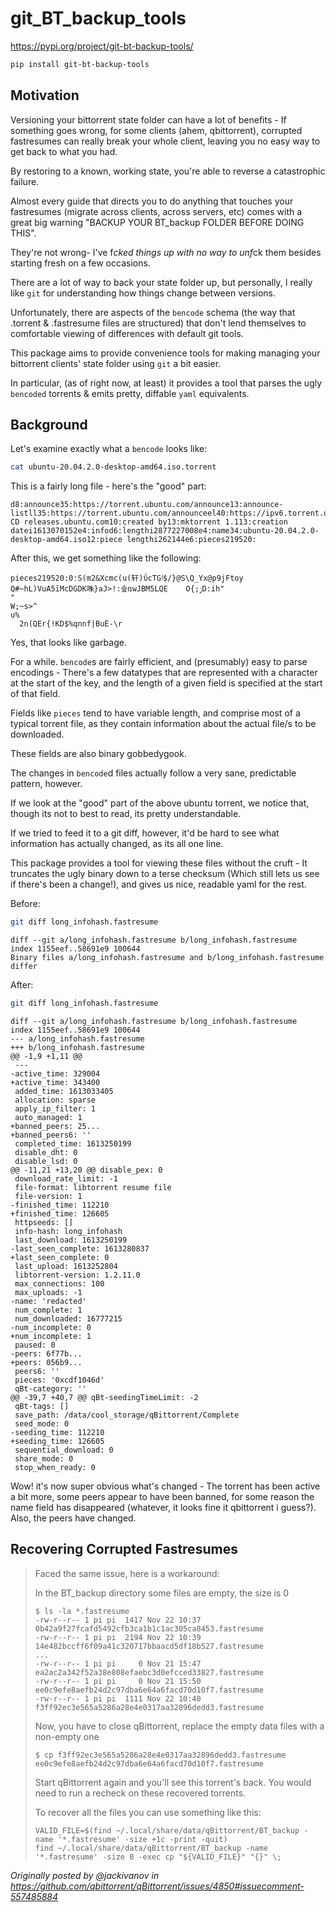 # git_BT_backup_tools

https://pypi.org/project/git-bt-backup-tools/

```bash
pip install git-bt-backup-tools
```

## Motivation

Versioning your bittorrent state folder can have a lot of benefits - If something goes wrong, for some clients (ahem, qbittorrent), 
corrupted fastresumes can really break your whole client, leaving you no easy way to get back to what you had. 

By restoring to a known, working state, you're able to reverse a catastrophic failure.

Almost every guide that directs you to do anything that touches your fastresumes (migrate across clients, across servers, etc) comes with
a great big warning "BACKUP YOUR BT_backup FOLDER BEFORE DOING THIS".

They're not wrong- I've f*cked things up with no way to unf*ck them besides starting fresh on a few occasions.

There are a lot of way to back your state folder up, but personally, I really like `git` for understanding how things change between versions.

Unfortunately, there are aspects of the `bencode` schema (the way that .torrent & .fastresume files are structured) that don't lend themselves to
comfortable viewing of differences with default git tools.

This package aims to provide convenience tools for making managing your bittorrent clients' state folder using `git` a bit easier.

In particular, (as of right now, at least) it provides a tool that parses the ugly `bencoded` torrents & emits pretty, diffable `yaml` equivalents.

## Background

Let's examine exactly what a `bencode` looks like:

```bash
cat ubuntu-20.04.2.0-desktop-amd64.iso.torrent
```
This is a fairly long file - here's the "good" part:

```
d8:announce35:https://torrent.ubuntu.com/announce13:announce-listll35:https://torrent.ubuntu.com/announceel40:https://ipv6.torrent.ubuntu.com/announceee7:comment29:Ubuntu CD releases.ubuntu.com10:created by13:mktorrent 1.113:creation datei1613070152e4:infod6:lengthi2877227008e4:name34:ubuntu-20.04.2.0-desktop-amd64.iso12:piece lengthi262144e6:pieces219520:
```

After this, we get something like the following:

```
pieces219520:؛0S(m2&Xcmc(u(轩)ΰcTGٵ$/}@S\Q_Yx@p9jFtoy
Q#~hL)VuA5īMcDGDK咮}aJ>!:솦ռwJBM5LQE    O{;ۯD:ih"                                 "
W;~s>^
u%
  2n(QEr{!KD$%qnnf|BuÈ-\r
```

Yes, that looks like garbage.

For a while. `bencode`s are fairly efficient, and (presumably) easy to parse encodings -
There's a few datatypes that are represented with a character at the start of the key, and the length of a given field is specified at the start of that field.

Fields like `pieces` tend to have variable length, and comprise most of a typical torrent file, as they contain information about the actual file/s to be downloaded.

These fields are also binary gobbedygook.

The changes in `bencode`d files actually follow a very sane, predictable pattern, however.

If we look at the "good" part of the above ubuntu torrent, we notice that, though its not to best to read, its pretty understandable.

If we tried to feed it to a git diff, however, it'd be hard to see what information has actually changed, as its all one line.

This package provides a tool for viewing these files without the cruft - It truncates the ugly binary down to a terse checksum (Which still lets us see if there's been a change!), and 
gives us nice, readable yaml for the rest.

Before:

```bash
git diff long_infohash.fastresume
```
```udiff
diff --git a/long_infohash.fastresume b/long_infohash.fastresume
index 1155eef..58691e9 100644
Binary files a/long_infohash.fastresume and b/long_infohash.fastresume differ
```

After:

```bash
git diff long_infohash.fastresume
```

```udiff
diff --git a/long_infohash.fastresume b/long_infohash.fastresume
index 1155eef..58691e9 100644
--- a/long_infohash.fastresume
+++ b/long_infohash.fastresume
@@ -1,9 +1,11 @@
 ---
-active_time: 329004
+active_time: 343400
 added_time: 1613033405
 allocation: sparse
 apply_ip_filter: 1
 auto_managed: 1
+banned_peers: 25...
+banned_peers6: ''
 completed_time: 1613250199
 disable_dht: 0
 disable_lsd: 0
@@ -11,21 +13,20 @@ disable_pex: 0
 download_rate_limit: -1
 file-format: libtorrent resume file
 file-version: 1
-finished_time: 112210
+finished_time: 126605
 httpseeds: []
 info-hash: long_infohash 
 last_download: 1613250199
-last_seen_complete: 1613280837
+last_seen_complete: 0
 last_upload: 1613252804
 libtorrent-version: 1.2.11.0
 max_connections: 100
 max_uploads: -1
-name: 'redacted'
 num_complete: 1
 num_downloaded: 16777215
-num_incomplete: 0
+num_incomplete: 1
 paused: 0
-peers: 6f77b...
+peers: 056b9...
 peers6: ''
 pieces: '0xcdf1046d'
 qBt-category: ''
@@ -39,7 +40,7 @@ qBt-seedingTimeLimit: -2
 qBt-tags: []
 save_path: /data/cool_storage/qBittorrent/Complete
 seed_mode: 0
-seeding_time: 112210
+seeding_time: 126605
 sequential_download: 0
 share_mode: 0
 stop_when_ready: 0
```

Wow! it's now super obvious what's changed - The torrent has been active a bit more, some peers appear to
have been banned, for some reason the name field has disappeared (whatever, it looks fine it qbittorrent i guess?).
Also, the peers have changed.


## Recovering Corrupted Fastresumes


> Faced the same issue, here is a workaround:
>
> In the BT_backup directory some files are empty, the size is 0
>
> ```
> $ ls -la *.fastresume
> -rw-r--r-- 1 pi pi  1417 Nov 22 10:37 0b42a9f27fcafd5492cfb3ca1b1c1ac305ca8453.fastresume
> -rw-r--r-- 1 pi pi  2194 Nov 22 10:39 14e482bccff6f09a41c320717bbaacd5df18b527.fastresume
> ...
> -rw-r--r-- 1 pi pi     0 Nov 21 15:47 ea2ac2a342f52a38e808efaebc3d0efcced33827.fastresume
> -rw-r--r-- 1 pi pi     0 Nov 21 15:50 ee0c9efe8aefb24d2c97dba6e64a6facd70d10f7.fastresume
> -rw-r--r-- 1 pi pi  1111 Nov 22 10:40 f3ff92ec3e565a5286a28e4e0317aa32896dedd3.fastresume
> ```
>
> Now, you have to close qBittorrent, replace the empty data files with a non-empty one
> 
> ```
> $ cp f3ff92ec3e565a5286a28e4e0317aa32896dedd3.fastresume ee0c9efe8aefb24d2c97dba6e64a6facd70d10f7.fastresume
> ```
> 
> Start qBittorrent again and you'll see this torrent's back. You would need to run a recheck on these recovered torrents. 
> 
> To recover all the files you can use something like this:
> ```
> VALID_FILE=$(find ~/.local/share/data/qBittorrent/BT_backup -name '*.fastresume' -size +1c -print -quit)
> find ~/.local/share/data/qBittorrent/BT_backup -name '*.fastresume' -size 0 -exec cp "${VALID_FILE}" "{}" \;
> ```

_Originally posted by @jackivanov in https://github.com/qbittorrent/qBittorrent/issues/4850#issuecomment-557485884_
